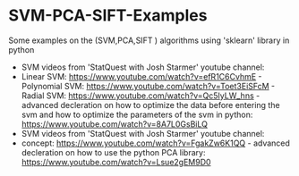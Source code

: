 # SVM-PCA-SIFT-Examples
Some examples on  the (SVM,PCA,SIFT ) algorithms using 'sklearn' library in python
- SVM videos from 'StatQuest with Josh Starmer' youtube channel:
- Linear SVM: https://www.youtube.com/watch?v=efR1C6CvhmE 
		- Polynomial SVM: https://www.youtube.com/watch?v=Toet3EiSFcM 
		- Radial SVM: https://www.youtube.com/watch?v=Qc5IyLW_hns 
		- advanced decleration on how to optimize the data before entering the svm and how to optimize the parameters of the svm in python: https://www.youtube.com/watch?v=8A7L0GsBiLQ
- SVM videos from 'StatQuest with Josh Starmer' youtube channel:
- concept: https://www.youtube.com/watch?v=FgakZw6K1QQ 
		-  advanced decleration on how to use the python PCA library: https://www.youtube.com/watch?v=Lsue2gEM9D0